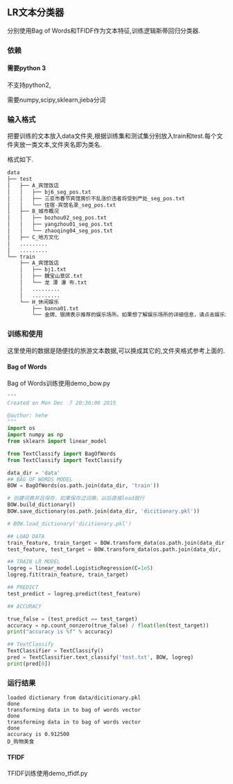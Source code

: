 ## LR文本分类器

分别使用Bag of Words和TFIDF作为文本特征,训练逻辑斯蒂回归分类器.
### 依赖
#### 需要python 3

不支持python2,

需要numpy,scipy,sklearn,jieba分词
### 输入格式
把要训练的文本放入data文件夹,根据训练集和测试集分别放入train和test.每个文件夹放一类文本,文件夹名即为类名.

格式如下.
```python
data
├── test
│   ├── A_宾馆饭店
│   │   ├── bj6_seg_pos.txt
│   │   ├── 三亚市春节宾馆房价不乱涨价违者将受到严处_seg_pos.txt
│   │   └── 住宿-宾馆名录_seg_pos.txt
│   ├── B_城市概况
│   │   ├── bozhou02_seg_pos.txt
│   │   ├── yangzhou01_seg_pos.txt
│   │   └── zhaoqing04_seg_pos.txt
│   ├── C_地方文化
│   .........
│   .........
└── train
    ├── A_宾馆饭店
    │   ├── bj1.txt
    │   ├── 魏宝山景区.txt
    │   └── 龙 潭 瀑 布.txt
    │   .........
    │   .........
    └── H_休闲娱乐
        ├── banna01.txt
        └── 金牌、银牌表示推荐的娱乐场所。如果想了解娱乐场所的详细信息，请点击娱乐场所名称。.txt

```
### 训练和使用
这里使用的数据是随便找的旅游文本数据,可以换成其它的,文件夹格式参考上面的.
#### Bag of Words
Bag of Words训练使用demo_bow.py
```python
"""
Created on Mon Dec  7 20:36:00 2015

@author: hehe
"""
import os
import numpy as np
from sklearn import linear_model

from TextClassify import BagOfWords
from TextClassify import TextClassify

data_dir = 'data'
## BAG OF WORDS MODEL
BOW = BagOfWords(os.path.join(data_dir, 'train'))

# 创建词典并且保存，如果保存过词典，以后直接load就行
BOW.build_dictionary()
BOW.save_dictionary(os.path.join(data_dir, 'dicitionary.pkl'))

# BOW.load_dictionary('dicitionary.pkl')

## LOAD DATA
train_feature, train_target = BOW.transform_data(os.path.join(data_dir, 'train'))
test_feature, test_target = BOW.transform_data(os.path.join(data_dir, 'test'))

## TRAIN LR MODEL
logreg = linear_model.LogisticRegression(C=1e5)
logreg.fit(train_feature, train_target)

## PREDICT
test_predict = logreg.predict(test_feature)

## ACCURACY

true_false = (test_predict == test_target)
accuracy = np.count_nonzero(true_false) / float(len(test_target))
print("accuracy is %f" % accuracy)

## TextClassify
TextClassifier = TextClassify()
pred = TextClassifier.text_classify('test.txt', BOW, logreg)
print(pred[0])
```
### 运行结果
```
loaded dictionary from data/dicitionary.pkl
done
transforming data in to bag of words vector
done
transforming data in to bag of words vector
done
accuracy is 0.912500
D_购物美食
```
#### TFIDF
TFIDF训练使用demo_tfidf.py